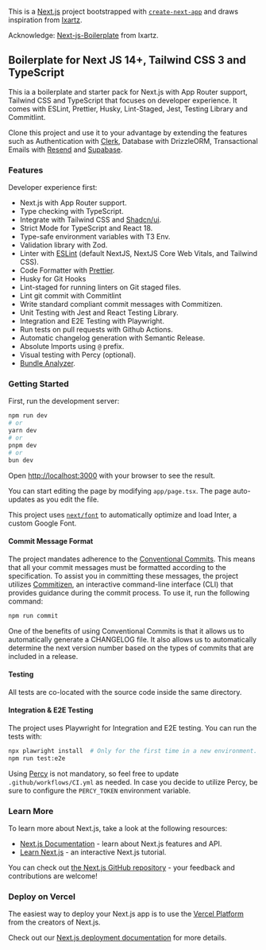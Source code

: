 This is a [Next.js](https://nextjs.org/) project bootstrapped with [`create-next-app`](https://github.com/vercel/next.js/tree/canary/packages/create-next-app) and draws inspiration from [Ixartz](https://github.com/ixartz).

Acknowledge: [Next-js-Boilerplate](https://github.com/ixartz/Next-js-Boilerplate/tree/main) from Ixartz.

## Boilerplate for Next JS 14+, Tailwind CSS 3 and TypeScript

This ia a boilerplate and starter pack for Next.js with App Router support, Tailwind CSS and TypeScript that focuses on developer experience. It comes with ESLint, Prettier, Husky, Lint-Staged, Jest, Testing Library and Commitlint.

Clone this project and use it to your advantage by extending the features such as Authentication with [Clerk](https://clerk.com/), Database with DrizzleORM, Transactional Emails with [Resend](https://resend.com/) and [Supabase](https://supabase.com/).

### Features

Developer experience first:

- Next.js with App Router support.
- Type checking with TypeScript.
- Integrate with Tailwind CSS and [Shadcn/ui](https://ui.shadcn.com/).
- Strict Mode for TypeScript and React 18.
- Type-safe environment variables with T3 Env.
- Validation library with Zod.
- Linter with [ESLint](https://eslint.org/) (default NextJS, NextJS Core Web Vitals, and Tailwind CSS).
- Code Formatter with [Prettier](https://prettier.io/).
- Husky for Git Hooks
- Lint-staged for running linters on Git staged files.
- Lint git commit with Commitlint
- Write standard compliant commit messages with Commitizen.
- Unit Testing with Jest and React Testing Library.
- Integration and E2E Testing with Playwright.
- Run tests on pull requests with Github Actions.
- Automatic changelog generation with Semantic Release.
- Absolute Imports using `@` prefix.
- Visual testing with Percy (optional).
- [Bundle Analyzer](https://www.npmjs.com/package/@next/bundle-analyzer).

### Getting Started

First, run the development server:

```bash
npm run dev
# or
yarn dev
# or
pnpm dev
# or
bun dev
```

Open [http://localhost:3000](http://localhost:3000) with your browser to see the result.

You can start editing the page by modifying `app/page.tsx`. The page auto-updates as you edit the file.

This project uses [`next/font`](https://nextjs.org/docs/basic-features/font-optimization) to automatically optimize and load Inter, a custom Google Font.

#### Commit Message Format

The project mandates adherence to the [Conventional Commits](https://www.conventionalcommits.org/). This means that all your commit messages must be formatted according to the specification. To assist you in committing these messages, the project utilizes [Commitizen](https://github.com/commitizen/cz-cli), an interactive command-line interface (CLI) that provides guidance during the commit process. To use it, run the following command:

```bash
npm run commit
```

One of the benefits of using Conventional Commits is that it allows us to automatically generate a CHANGELOG file. It also allows us to automatically determine the next version number based on the types of commits that are included in a release.

#### Testing

All tests are co-located with the source code inside the same directory.

#### Integration & E2E Testing

The project uses Playwright for Integration and E2E testing. You can run the tests with:

```bash
npx plawright install  # Only for the first time in a new environment.
npm run test:e2e
```

Using [Percy](https://www.browserstack.com/docs/percy/integrate/playwright) is not mandatory, so feel free to update `.github/workflows/CI.yml` as needed. In case you decide to utilize Percy, be sure to configure the `PERCY_TOKEN` environment variable.

### Learn More

To learn more about Next.js, take a look at the following resources:

- [Next.js Documentation](https://nextjs.org/docs) - learn about Next.js features and API.
- [Learn Next.js](https://nextjs.org/learn) - an interactive Next.js tutorial.

You can check out [the Next.js GitHub repository](https://github.com/vercel/next.js/) - your feedback and contributions are welcome!

### Deploy on Vercel

The easiest way to deploy your Next.js app is to use the [Vercel Platform](https://vercel.com/new?utm_medium=default-template&filter=next.js&utm_source=create-next-app&utm_campaign=create-next-app-readme) from the creators of Next.js.

Check out our [Next.js deployment documentation](https://nextjs.org/docs/deployment) for more details.
